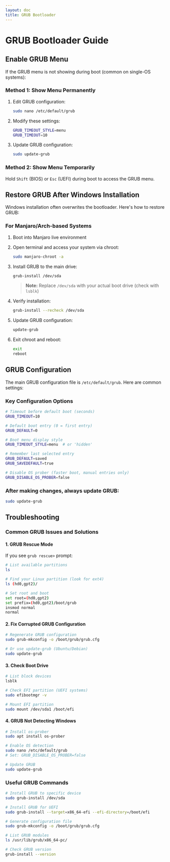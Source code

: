 ```yaml
---
layout: doc
title: GRUB Bootloader
---
```


# GRUB Bootloader Guide

## Enable GRUB Menu

If the GRUB menu is not showing during boot (common on single-OS systems):

### Method 1: Show Menu Permanently
1. Edit GRUB configuration:
   ```bash
   sudo nano /etc/default/grub
   ```

2. Modify these settings:
   ```bash
   GRUB_TIMEOUT_STYLE=menu
   GRUB_TIMEOUT=10
   ```

3. Update GRUB configuration:
   ```bash
   sudo update-grub
   ```

### Method 2: Show Menu Temporarily
Hold `Shift` (BIOS) or `Esc` (UEFI) during boot to access the GRUB menu.

## Restore GRUB After Windows Installation

Windows installation often overwrites the bootloader. Here's how to restore GRUB:

### For Manjaro/Arch-based Systems
1. Boot into Manjaro live environment
2. Open terminal and access your system via chroot:
   ```bash
   sudo manjaro-chroot -a
   ```
3. Install GRUB to the main drive:
   ```bash
   grub-install /dev/sda
   ```
   > **Note:** Replace `/dev/sda` with your actual boot drive (check with `lsblk`)

4. Verify installation:
   ```bash
   grub-install --recheck /dev/sda
   ```

5. Update GRUB configuration:
   ```bash
   update-grub
   ```

6. Exit chroot and reboot:
   ```bash
   exit
   reboot
   ```


## GRUB Configuration

The main GRUB configuration file is `/etc/default/grub`. Here are common settings:

### Key Configuration Options
```bash
# Timeout before default boot (seconds)
GRUB_TIMEOUT=10

# Default boot entry (0 = first entry)
GRUB_DEFAULT=0

# Boot menu display style
GRUB_TIMEOUT_STYLE=menu  # or 'hidden'

# Remember last selected entry
GRUB_DEFAULT=saved
GRUB_SAVEDEFAULT=true

# Disable OS prober (faster boot, manual entries only)
GRUB_DISABLE_OS_PROBER=false
```

### After making changes, always update GRUB:
```bash
sudo update-grub
```

## Troubleshooting

### Common GRUB Issues and Solutions

#### 1. GRUB Rescue Mode
If you see `grub rescue>` prompt:

```bash
# List available partitions
ls

# Find your Linux partition (look for ext4)
ls (hd0,gpt2)/

# Set root and boot
set root=(hd0,gpt2)
set prefix=(hd0,gpt2)/boot/grub
insmod normal
normal
```


#### 2. Fix Corrupted GRUB Configuration
```bash
# Regenerate GRUB configuration
sudo grub-mkconfig -o /boot/grub/grub.cfg

# Or use update-grub (Ubuntu/Debian)
sudo update-grub
```

#### 3. Check Boot Drive
```bash
# List block devices
lsblk

# Check EFI partition (UEFI systems)
sudo efibootmgr -v

# Mount EFI partition
sudo mount /dev/sda1 /boot/efi
```

#### 4. GRUB Not Detecting Windows
```bash
# Install os-prober
sudo apt install os-prober

# Enable OS detection
sudo nano /etc/default/grub
# Set: GRUB_DISABLE_OS_PROBER=false

# Update GRUB
sudo update-grub
```

### Useful GRUB Commands

```bash
# Install GRUB to specific device
sudo grub-install /dev/sda

# Install GRUB for UEFI
sudo grub-install --target=x86_64-efi --efi-directory=/boot/efi

# Generate configuration file
sudo grub-mkconfig -o /boot/grub/grub.cfg

# List GRUB modules
ls /usr/lib/grub/x86_64-pc/

# Check GRUB version
grub-install --version
```




